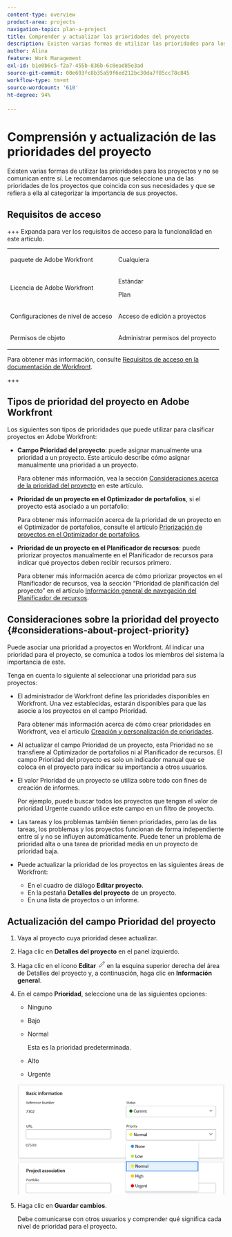 ```yaml
---
content-type: overview
product-area: projects
navigation-topic: plan-a-project
title: Comprender y actualizar las prioridades del proyecto
description: Existen varias formas de utilizar las prioridades para los proyectos y no se comunican entre sí. Le recomendamos que seleccione una de las prioridades de los proyectos que coincida con sus necesidades y que se refiera a ella al categorizar la importancia de sus proyectos.
author: Alina
feature: Work Management
exl-id: b1e0b6c5-f2a7-455b-836b-6c0ead85e3ad
source-git-commit: 00e693fc8b35a59f6ed212bc30da7f85cc78c845
workflow-type: tm+mt
source-wordcount: '610'
ht-degree: 94%

---
```


# Comprensión y actualización de las prioridades del proyecto

Existen varias formas de utilizar las prioridades para los proyectos y no se comunican entre sí. Le recomendamos que seleccione una de las prioridades de los proyectos que coincida con sus necesidades y que se refiera a ella al categorizar la importancia de sus proyectos.

## Requisitos de acceso

+++ Expanda para ver los requisitos de acceso para la funcionalidad en este artículo. 

<table style="table-layout:auto"> 
 <col> 
 <col> 
 <tbody> 
  <tr> 
   <td role="rowheader">paquete de Adobe Workfront</td> 
   <td> <p>Cualquiera</p> </td> 
  </tr> 
  <tr> 
   <td role="rowheader">Licencia de Adobe Workfront</td> 
   <td><p>Estándar</p> 
   <p>Plan</p> </td> 
  </tr> 
  <tr> 
   <td role="rowheader">Configuraciones de nivel de acceso</td> 
   <td> <p>Acceso de edición a proyectos</p> </td> 
  </tr> 
  <tr> 
   <td role="rowheader">Permisos de objeto</td> 
   <td> <p>Administrar permisos del proyecto</p> </td> 
  </tr> 
 </tbody> 
</table>

Para obtener más información, consulte [Requisitos de acceso en la documentación de Workfront](/help/quicksilver/administration-and-setup/add-users/access-levels-and-object-permissions/access-level-requirements-in-documentation.md).

+++

<!--Old:

<table style="table-layout:auto"> 
 <col> 
 <col> 
 <tbody> 
  <tr> 
   <td role="rowheader">Adobe Workfront plan*</td> 
   <td> <p>Any</p> </td> 
  </tr> 
  <tr> 
   <td role="rowheader">Adobe Workfront license*</td> 
   <td> <p>Plan </p> </td> 
  </tr> 
  <tr> 
   <td role="rowheader">Access level configurations*</td> 
   <td> <p>Edit access to Projects</p> <p><b>NOTE</b> 
   
   If you still don't have access, ask your Workfront administrator if they set additional restrictions in your access level. For information on how a Workfront administrator can modify your access level, see <a href="../../../administration-and-setup/add-users/configure-and-grant-access/create-modify-access-levels.md" class="MCXref xref">Create or modify custom access levels</a>.</p> </td> 
  </tr> 
  <tr> 
   <td role="rowheader">Object permissions</td> 
   <td> <p>Manage permissions to the project</p> <p>For information on requesting additional access, see <a href="../../../workfront-basics/grant-and-request-access-to-objects/request-access.md" class="MCXref xref">Request access to objects </a>.</p> </td> 
  </tr> 
 </tbody> 
</table>-->

## Tipos de prioridad del proyecto en Adobe Workfront

Los siguientes son tipos de prioridades que puede utilizar para clasificar proyectos en Adobe Workfront:

* **Campo Prioridad del proyecto**: puede asignar manualmente una prioridad a un proyecto. Este artículo describe cómo asignar manualmente una prioridad a un proyecto.

  Para obtener más información, vea la sección [Consideraciones acerca de la prioridad del proyecto](#considerations-about-project-priority) en este artículo.

* **Prioridad de un proyecto en el Optimizador de portafolios**, si el proyecto está asociado a un portafolio:

  Para obtener más información acerca de la prioridad de un proyecto en el Optimizador de portafolios, consulte el artículo [Priorización de proyectos en el Optimizador de portafolios](../../../manage-work/portfolios/portfolio-optimizer/prioritize-projects-in-portfolio-optimizer.md).

* **Prioridad de un proyecto en el Planificador de recursos**: puede priorizar proyectos manualmente en el Planificador de recursos para indicar qué proyectos deben recibir recursos primero.

  Para obtener más información acerca de cómo priorizar proyectos en el Planificador de recursos, vea la sección “Prioridad de planificación del proyecto” en el artículo [Información general de navegación del Planificador de recursos](../../../resource-mgmt/resource-planning/resource-planner-navigation.md).

## Consideraciones sobre la prioridad del proyecto {#considerations-about-project-priority}

Puede asociar una prioridad a proyectos en Workfront. Al indicar una prioridad para el proyecto, se comunica a todos los miembros del sistema la importancia de este.

Tenga en cuenta lo siguiente al seleccionar una prioridad para sus proyectos:

* El administrador de Workfront define las prioridades disponibles en Workfront. Una vez establecidas, estarán disponibles para que las asocie a los proyectos en el campo Prioridad.

  Para obtener más información acerca de cómo crear prioridades en Workfront, vea el artículo [Creación y personalización de prioridades](../../../administration-and-setup/customize-workfront/creating-custom-status-and-priority-labels/create-customize-priorities.md).

* Al actualizar el campo Prioridad de un proyecto, esta Prioridad no se transfiere al Optimizador de portafolios ni al Planificador de recursos. El campo Prioridad del proyecto es solo un indicador manual que se coloca en el proyecto para indicar su importancia a otros usuarios.
* El valor Prioridad de un proyecto se utiliza sobre todo con fines de creación de informes.

  Por ejemplo, puede buscar todos los proyectos que tengan el valor de prioridad Urgente cuando utilice este campo en un filtro de proyecto.
* Las tareas y los problemas también tienen prioridades, pero las de las tareas, los problemas y los proyectos funcionan de forma independiente entre sí y no se influyen automáticamente. Puede tener un problema de prioridad alta o una tarea de prioridad media en un proyecto de prioridad baja.
* Puede actualizar la prioridad de los proyectos en las siguientes áreas de Workfront:

   * En el cuadro de diálogo **Editar proyecto**.
   * En la pestaña **Detalles del proyecto** de un proyecto.
   * En una lista de proyectos o un informe.

## Actualización del campo Prioridad del proyecto

1. Vaya al proyecto cuya prioridad desee actualizar.
1. Haga clic en **Detalles del proyecto** en el panel izquierdo.
1. Haga clic en el icono **Editar** ![Editar icono](assets/qs-edit-icon.png) en la esquina superior derecha del área de Detalles del proyecto y, a continuación, haga clic en **Información general**.

1. En el campo **Prioridad**, seleccione una de las siguientes opciones:

   * Ninguno
   * Bajo
   * Normal

     Esta es la prioridad predeterminada.

   * Alto
   * Urgente

   ![Lista de prioridades en un proyecto](assets/project-priority-picker-list.png)

1. Haga clic en **Guardar cambios**.

   Debe comunicarse con otros usuarios y comprender qué significa cada nivel de prioridad para el proyecto.

